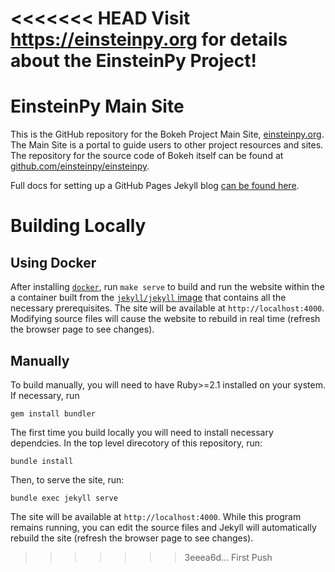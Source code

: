 <<<<<<< HEAD
Visit https://einsteinpy.org for details about the EinsteinPy Project!
=======
# EinsteinPy Main Site

This is the GitHub repository for the Bokeh Project Main Site, [einsteinpy.org](https://einsteinpy.org). The Main Site is a portal to guide users to other project resources and sites. The repository for the source code of Bokeh itself can be found at [github.com/einsteinpy/einsteinpy](https://github.com/einsteinpy/einsteinpy).

Full docs for setting up a GitHub Pages Jekyll blog [can be found here](https://help.github.com/en/articles/setting-up-your-github-pages-site-locally-with-jekyll).

# Building Locally

## Using Docker

After installing [`docker`](http://docker.com/), run `make serve` to build and run the website within the a container built from the [`jekyll/jekyll` image](https://hub.docker.com/r/jekyll/jekyll/) that contains all the necessary prerequisites. The site will be available at `http://localhost:4000`. Modifying source files will cause the website to rebuild in real time (refresh the browser page to see changes).

## Manually

To build manually, you will need to have Ruby>=2.1 installed on your system. If necessary, run 

    gem install bundler
    
The first time you build locally you will need to install necessary dependcies. In the top level direcotory of this repository, run:

    bundle install
    
Then, to serve the site, run:

    bundle exec jekyll serve
    
The site will be available at `http://localhost:4000`. While this program remains running, you can edit the source files and Jekyll will automatically rebuild the site (refresh the browser page to see changes).
>>>>>>> 3eeea6d... First Push
